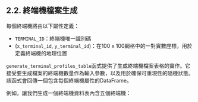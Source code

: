 ## 2.2. 終端機檔案生成

每個終端機將由以下屬性定義：

- `TERMINAL_ID`：終端機唯一識別碼
- (`x_terminal_id`, `y_terminal_id`)：在100 x 100網格中的一對實數座標，用於定義終端機的地理位置

`generate_terminal_profiles_table`函式提供了生成終端機檔案表格的實作。它接受要生成檔案的終端機數量作為輸入參數，以及用於確保可重現性的隨機狀態。該函式會回傳一個包含每個終端機屬性的DataFrame。

例如，讓我們生成一個終端機資料表內含五個終端機：
